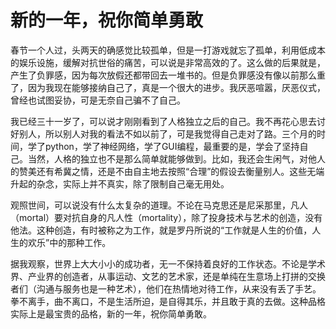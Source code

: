 # 新的一年，祝你简单勇敢

春节一个人过，头两天的确感觉比较孤单，但是一打游戏就忘了孤单，利用低成本的娱乐设施，缓解对抗世俗的痛苦，可以说是非常高效的了。这么做的后果就是，产生了负罪感，因为每次放假还都带回去一堆书的。但是负罪感没有像以前那么重了，因为我现在能够接纳自己了，真是一个很大的进步。我厌恶喧嚣，厌恶仪式，曾经也试图妥协，可是无奈自己骗不了自己。

我已经三十一岁了，可以说才刚刚看到了人格独立之后的自己。我不再花心思去讨好别人，所以别人对我的看法不如以前了，可是我觉得自己走对了路。三个月的时间，学了python，学了神经网络，学了GUI编程，最重要的是，学会了坚持自己。当然，人格的独立也不是那么简单就能够做到。比如，我还会生闲气，对他人的赞美还有希冀之情，还是不由自主地去按照“合理”的假设去衡量别人。这些无端升起的杂念，实际上并不真实，除了限制自己毫无用处。

观照世间，可以说没有什么太复杂的道理。不论在马克思还是尼采那里，凡人（mortal）要对抗自身的凡人性（mortality），除了投身技术与艺术的创造，没有他法。这种创造，有时被称之为工作，就是罗丹所说的“工作就是人生的价值，人生的欢乐”中的那种工作。

据我观察，世界上大大小小的成功者，无一不保持着良好的工作状态。不论是学术界、产业界的创造者，从事运动、文艺的艺术家，还是单纯在生意场上打拼的交换者们（沟通与服务也是一种艺术），他们在热情地对待工作，从来没有丢了手艺。拳不离手，曲不离口，不是生活所迫，是自得其乐，并且敢于真的去做。这种品格实际上是最宝贵的品格，新的一年，祝你简单勇敢。

